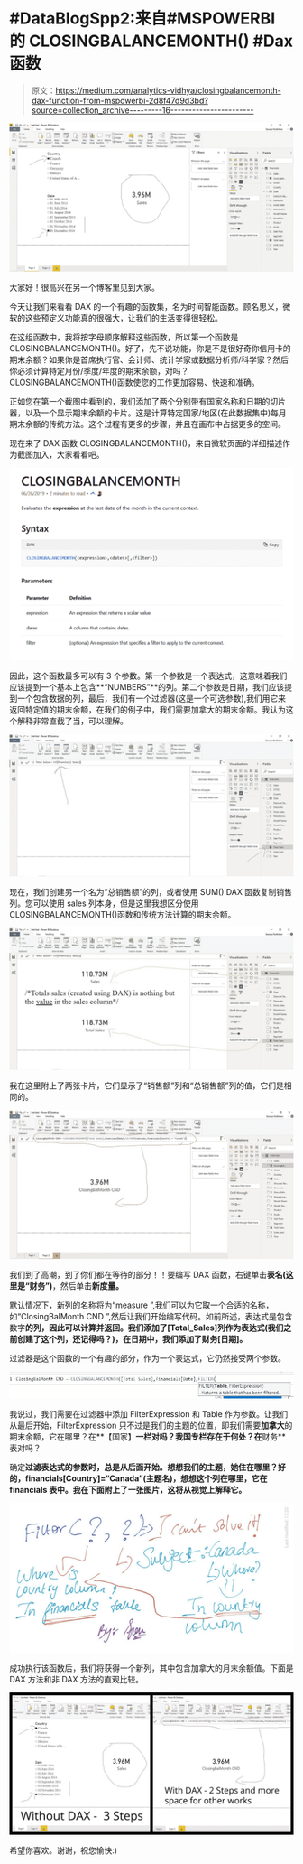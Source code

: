 # #DataBlogSpp2:来自#MSPOWERBI 的 CLOSINGBALANCEMONTH() #Dax 函数

> 原文：<https://medium.com/analytics-vidhya/closingbalancemonth-dax-function-from-mspowerbi-2d8f47d9d3bd?source=collection_archive---------16----------------------->

![](img/f15207a3c8b2993ec85ae2c12a70b519.png)

大家好！很高兴在另一个博客里见到大家。

今天让我们来看看 DAX 的一个有趣的函数集，名为时间智能函数。顾名思义，微软的这些预定义功能真的很强大，让我们的生活变得很轻松。

在这组函数中，我将按字母顺序解释这些函数，所以第一个函数是 CLOSINGBALANCEMONTH()。好了，先不说功能，你是不是很好奇你信用卡的期末余额？如果你是首席执行官、会计师、统计学家或数据分析师/科学家？然后你必须计算特定月份/季度/年度的期末余额，对吗？CLOSINGBALANCEMONTH()函数使您的工作更加容易、快速和准确。

正如您在第一个截图中看到的，我们添加了两个分别带有国家名称和日期的切片器，以及一个显示期末余额的卡片。这是计算特定国家/地区(在此数据集中)每月期末余额的传统方法。这个过程有更多的步骤，并且在画布中占据更多的空间。

现在来了 DAX 函数 CLOSINGBALANCEMONTH()，来自微软页面的详细描述作为截图加入，大家看看吧。

![](img/709c779ad186766fe204a960d3fcf51a.png)

因此，这个函数最多可以有 3 个参数。第一个参数是一个表达式，这意味着我们应该提到一个基本上包含**“NUMBERS”**的列。第二个参数是日期，我们应该提到一个包含数据的列，最后，我们有一个过滤器(这是一个可选参数),我们用它来返回特定值的期末余额，在我们的例子中，我们需要加拿大的期末余额。我认为这个解释非常直截了当，可以理解。

![](img/a15dafb388939018bdb6cc5409b2dd8d.png)

现在，我们创建另一个名为“总销售额”的列，或者使用 SUM() DAX 函数复制销售列。您可以使用 sales 列本身，但是这里我想区分使用 CLOSINGBALANCEMONTH(\)函数和传统方法计算的期末余额。

![](img/1c7873e78b5d832f8e1550e0cbd8161a.png)

我在这里附上了两张卡片，它们显示了“销售额”列和“总销售额”列的值，它们是相同的。

![](img/1d6e6eaf5b0073eaf531bb4dcf2184ae.png)

我们到了高潮，到了你们都在等待的部分！！要编写 DAX 函数，右键单击**表名(这里是“财务”)**，然后单击**新度量。**

默认情况下，新列的名称将为“measure ”,我们可以为它取一个合适的名称，如“ClosingBalMonth CND ”,然后让我们开始编写代码。如前所述，表达式是包含数字**的列，因此可以计算并返回。我们添加了[Total_Sales]列作为表达式(我们之前创建了这个列，还记得吗？)，在日期中，我们添加了财务[日期]。**

过滤器是这个函数的一个有趣的部分，作为一个表达式，它仍然接受两个参数。

![](img/18366a40b5d312e66ce7606219893df6.png)

我说过，我们需要在过滤器中添加 FilterExpression 和 Table 作为参数。让我们从最后开始，FilterExpression 只不过是我们的主题的位置，即我们需要**加拿大**的期末余额，它在哪里？在**【国家】**一栏对吗？我国专栏存在于何处？在**财务**表对吗？

确定**过滤表达式的参数时，总是从后面开始。想想我们的主题，她住在哪里？好的，financials[Country]=“Canada”(主题名)，想想这个列在哪里，它在 financials 表中。我在下面附上了一张图片，这将从视觉上解释它。**

![](img/d800c20fc46acff29e44df2b467ce0ca.png)

成功执行该函数后，我们将获得一个新列，其中包含加拿大的月末余额值。下面是 DAX 方法和非 DAX 方法的直观比较。

![](img/e0cbaf8610bb8435887209f846654026.png)

希望你喜欢。谢谢，祝您愉快:)